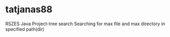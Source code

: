# tatjanas88
RSZES Java Project-tree search
Searching for max file and max directory in specified path(dir)
